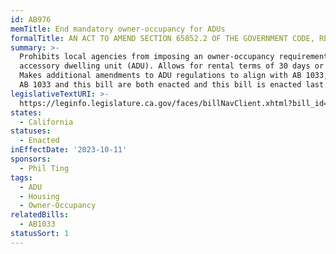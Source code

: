 ```yaml
---
id: AB976
memTitle: End mandatory owner-occupancy for ADUs
formalTitle: AN ACT TO AMEND SECTION 65852.2 OF THE GOVERNMENT CODE, RELATING TO LAND USE
summary: >-
  Prohibits local agencies from imposing an owner-occupancy requirement on any
  accessory dwelling unit (ADU). Allows for rental terms of 30 days or longer.
  Makes additional amendments to ADU regulations to align with AB 1033, provided
  AB 1033 and this bill are both enacted and this bill is enacted last.
legislativeTextURI: >-
  https://leginfo.legislature.ca.gov/faces/billNavClient.xhtml?bill_id=202320240AB976
states:
  - California
statuses:
  - Enacted
inEffectDate: '2023-10-11'
sponsors:
  - Phil Ting
tags:
  - ADU
  - Housing
  - Owner-Occupancy
relatedBills:
  - AB1033
statusSort: 1
---
```

